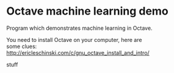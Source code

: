 # Octave machine learning demo
Program which demonstrates machine learning in Octave. 

You need to install Octave on your computer, here are<br>
some clues:<br>
<a href="http://ericleschinski.com/c/gnu_octave_install_and_intro/">http://ericleschinski.com/c/gnu_octave_install_and_intro/</a>

stuff


